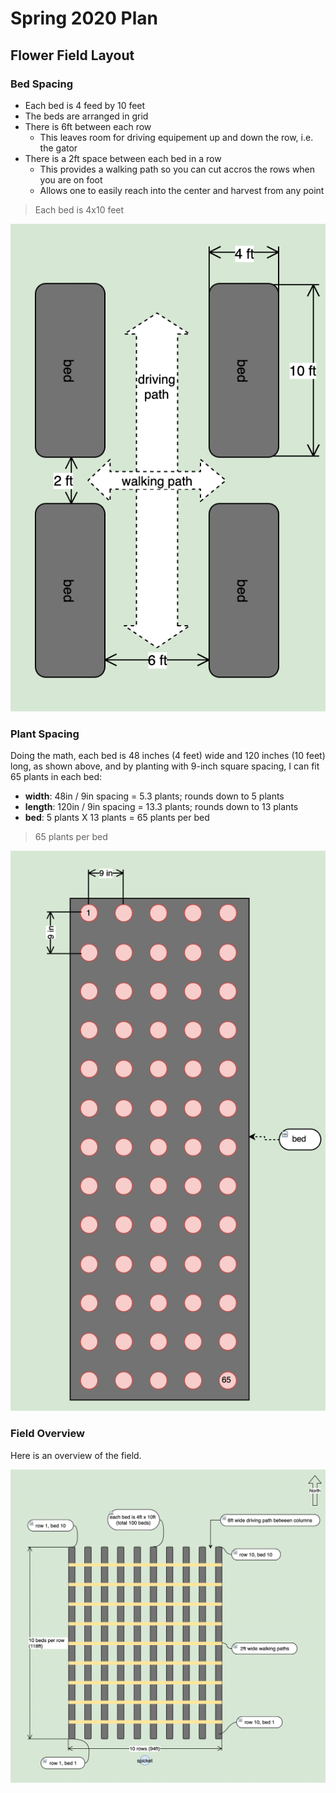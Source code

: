 # Spring 2020 Plan

## Flower Field Layout

### Bed Spacing

* Each bed is 4 feed by 10 feet
* The beds are arranged in grid
* There is 6ft between each row
    * This leaves room for driving equipement up and down the row, i.e. the gator
* There is a 2ft space between each bed in a row
    * This provides a walking path so you can cut accros the rows when you are on foot
    * Allows one to easily reach into the center and harvest from any point

>Each bed is 4x10 feet

![flower-field](img/bed-spacing.png) 


### Plant Spacing

Doing the math, each bed is 48 inches (4 feet) wide and 120 inches (10 feet) long, as shown above, and by planting with 9-inch square spacing, I can fit 65 plants in each bed:

* **width**: 48in / 9in spacing = 5.3 plants; rounds down to 5 plants
* **length**: 120in / 9in spacing = 13.3 plants; rounds down to 13 plants
* **bed**: 5 plants X 13 plants = 65 plants per bed

>65 plants per bed

![flower-field](img/plant-spacing.png)

### Field Overview

Here is an overview of the field.


![flower-field](img/field-layout.png)


